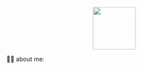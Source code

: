 <div id="header" align="center">
  <img src="https://media.giphy.com/media/V74oh5KFFntGGsWIAM/giphy.gif" width="100"/>
</div>

:woman_technologist: about me:
